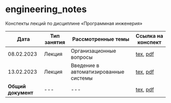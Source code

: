 # engineering_notes

Конспекты лекций по дисциплине «Программная инженерия»

| Дата | Тип занятия | Рассмотренные темы | Ссылка на конспект |
|------|------------|----------------------|--------------------|
| 08.02.2023 | Лекция | Организационные вопросы | [tex](semester_01/february/sources/08-02-2023.tex), [pdf](semester_01/february/renders/08-02-2023.pdf)       |
| 13.02.2023 | Лекция | Введение в автоматизированные системы | [tex](semester_01/february/sources/13-02-2023.tex), [pdf](semester_01/february/renders/13-02-2023.pdf)       |
| **Общий документ** | --- | --- | [tex](semester_01/february/sources/february.tex), [pdf](semester_01/february/renders/february.pdf) |
